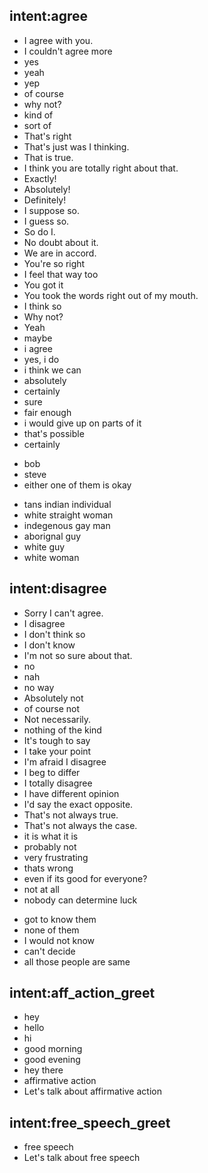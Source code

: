## intent:agree
- I agree with you.
- I couldn't agree more
- yes
- yeah
- yep
- of course
- why not?
- kind of
- sort of
- That's right
- That's just was I thinking.
- That is true.
- I think you are totally right about that.
- Exactly!
- Absolutely!
- Definitely!
- I suppose so.
- I guess so.
- So do I.
- No doubt about it.
- We are in accord.
- You're so right
- I feel that way too
- You got it
- You took the words right out of my mouth.
- I think so
- Why not?
- Yeah
- maybe
- i agree
- yes, i do
- i think we can
- absolutely
- certainly
- sure
- fair enough
- i would give up on parts of it
- that's possible
- certainly
<!-- tennis comp -->
- bob
- steve
- either one of them is okay
<!-- choose one -->
- tans indian individual
- white straight woman
- indegenous gay man
- aborignal guy
- white guy
- white woman

## intent:disagree
- Sorry I can't agree.
- I disagree
- I don't think so
- I don't know
- I'm not so sure about that.
- no
- nah
- no way
- Absolutely not
- of course not
- Not necessarily.
- nothing of the kind
- It's tough to say
- I take your point
- I'm afraid I disagree
- I beg to differ
- I totally disagree
- I have different opinion
- I'd say the exact opposite.
- That's not always true.
- That's not always the case.
- it is what it is
- probably not
- very frustrating
- thats wrong
- even if its good for everyone?
- not at all
- nobody can determine luck
<!-- not choose one -->
- got to know them
- none of them
- I would not know
- can't decide
- all those people are same

## intent:aff_action_greet
- hey
- hello
- hi
- good morning
- good evening
- hey there
- affirmative action
- Let's talk about affirmative action

## intent:free_speech_greet
- free speech
- Let's talk about free speech
